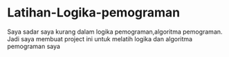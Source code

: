 # Latihan-Logika-pemograman
Saya sadar saya kurang dalam logika pemograman,algoritma pemograman. Jadi saya membuat project ini untuk melatih logika dan algoritma pemograman saya
